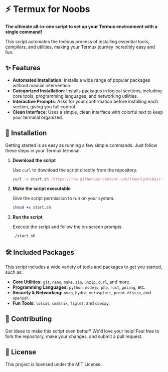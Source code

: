 # ⚡ Termux for Noobs

**The ultimate all-in-one script to set up your Termux environment with a single command!**

This script automates the tedious process of installing essential tools, compilers, and utilities, making your Termux journey incredibly easy and fun.

## ✨ Features

- **Automated Installation**: Installs a wide range of popular packages without manual intervention.
- **Categorized Installation**: Installs packages in logical sections, including core tools, programming languages, and networking utilities.
- **Interactive Prompts**: Asks for your confirmation before installing each section, giving you full control.
- **Clean Interface**: Uses a simple, clean interface with colorful text to keep your terminal organized.

## 🚀 Installation

Getting started is as easy as running a few simple commands. Just follow these steps in your Termux terminal.

1.  **Download the script**

    Use `curl` to download the script directly from the repository.

    ```bash
    curl -o start.sh [https://raw.githubusercontent.com/theonlyshibair-ai/termux-for-noobs/main/start.sh](https://raw.githubusercontent.com/theonlyshibair-ai/termux-for-noobs/main/start.sh)
    ```

2.  **Make the script executable**

    Give the script permission to run on your system.

    ```bash
    chmod +x start.sh
    ```

3.  **Run the script**

    Execute the script and follow the on-screen prompts.

    ```bash
    ./start.sh
    ```

## 🛠️ Included Packages

This script includes a wide variety of tools and packages to get you started, such as:

-   **Core Utilities:** `git`, `nano`, `make`, `zip`, `unzip`, `curl`, and more.
-   **Programming Languages:** `python`, `nodejs`, `php`, `rust`, `golang`, etc.
-   **Security & Networking:** `nmap`, `hydra`, `metasploit`, `proot-distro`, and `openssh`.
-   **Fun Tools:** `lolcat`, `cmatrix`, `figlet`, and `cowsay`.

## 🤝 Contributing

Got ideas to make this script even better? We'd love your help! Feel free to fork the repository, make your changes, and submit a pull request.

## 📄 License

This project is licensed under the MIT License.

